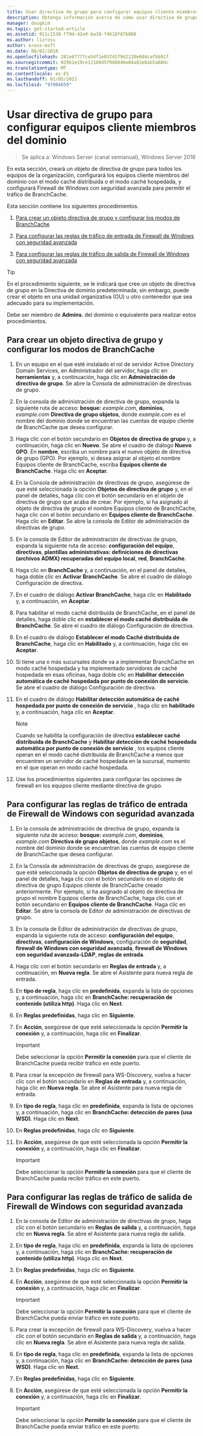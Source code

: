 ```yaml
---
title: Usar directiva de grupo para configurar equipos cliente miembros del dominio
description: Obtenga información acerca de cómo usar directiva de grupo para configurar equipos cliente pertenecientes a un dominio.
manager: dougkim
ms.topic: get-started-article
ms.assetid: 911c1538-f79d-42e9-ba38-f4618f87b008
ms.author: lizross
author: eross-msft
ms.date: 06/02/2018
ms.openlocfilehash: 281e67777ce54f1e03741f9d2120e0d4cafbb91f
ms.sourcegitcommit: 029b1e19ce11160d5f988046e04a83e8ab5a60dc
ms.translationtype: MT
ms.contentlocale: es-ES
ms.lasthandoff: 01/05/2021
ms.locfileid: "97904659"
---
```

# <a name="use-group-policy-to-configure-domain-member-client-computers"></a>Usar directiva de grupo para configurar equipos cliente miembros del dominio

>Se aplica a: Windows Server (canal semianual), Windows Server 2016

En esta sección, creará un objeto de directiva de grupo para todos los equipos de la organización, configurará los equipos cliente miembros del dominio con el modo caché distribuida o el modo caché hospedada, y configurará Firewall de Windows con seguridad avanzada para permitir el tráfico de BranchCache.

Esta sección contiene los siguientes procedimientos.

1.  [Para crear un objeto directiva de grupo y configurar los modos de BranchCache](#bkmk_gp)

2.  [Para configurar las reglas de tráfico de entrada de Firewall de Windows con seguridad avanzada](#bkmk_inbound)

3.  [Para configurar las reglas de tráfico de salida de Firewall de Windows con seguridad avanzada](#bkmk_outbound)

> [!TIP]
> En el procedimiento siguiente, se le indicará que cree un objeto de directiva de grupo en la Directiva de dominio predeterminada; sin embargo, puede crear el objeto en una unidad organizativa (OU) u otro contenedor que sea adecuado para su implementación.

Debe ser miembro de **Admins**. del dominio o equivalente para realizar estos procedimientos.

## <a name="to-create-a-group-policy-object-and-configure-branchcache-modes"></a><a name="bkmk_gp"></a>Para crear un objeto directiva de grupo y configurar los modos de BranchCache

1.  En un equipo en el que esté instalado el rol de servidor Active Directory Domain Services, en Administrador del servidor, haga clic en **herramientas** y, a continuación, haga clic en **Administración de directiva de grupo**. Se abre la Consola de administración de directivas de grupo.

2.  En la consola de administración de directiva de grupo, expanda la siguiente ruta de acceso: **bosque:** *example.com*, **dominios**, *example.com* **Directiva de grupo objetos**, donde *example.com* es el nombre del dominio donde se encuentran las cuentas de equipo cliente de BranchCache que desea configurar.

3.  Haga clic con el botón secundario en **Objetos de directiva de grupo** y, a continuación, haga clic en **Nuevo**. Se abre el cuadro de diálogo **Nuevo GPO**. En **nombre**, escriba un nombre para el nuevo objeto de directiva de grupo (GPO). Por ejemplo, si desea asignar al objeto el nombre Equipos cliente de BranchCache, escriba **Equipos cliente de BranchCache**. Haga clic en **Aceptar**.

4.  En la Consola de administración de directivas de grupo, asegúrese de que esté seleccionada la opción **Objetos de directiva de grupo** y, en el panel de detalles, haga clic con el botón secundario en el objeto de directiva de grupo que acaba de crear. Por ejemplo, si ha asignado al objeto de directiva de grupo el nombre Equipos cliente de BranchCache, haga clic con el botón secundario en **Equipos cliente de BranchCache**. Haga clic en **Editar**. Se abre la consola de Editor de administración de directivas de grupo.

5.  En la consola de Editor de administración de directivas de grupo, expanda la siguiente ruta de acceso: **configuración del equipo**, **directivas**, **plantillas administrativas: definiciones de directivas (archivos ADMX) recuperadas del equipo local**, **red**, **BranchCache**.

6.  Haga clic en **BranchCache** y, a continuación, en el panel de detalles, haga doble clic en **Activar BranchCache**. Se abre el cuadro de diálogo Configuración de directiva.

7.  En el cuadro de diálogo **Activar BranchCache**, haga clic en **Habilitado** y, a continuación, en **Aceptar**.

8.  Para habilitar el modo caché distribuida de BranchCache, en el panel de detalles, haga doble clic en **establecer el modo caché distribuida de BranchCache**. Se abre el cuadro de diálogo Configuración de directiva.

9. En el cuadro de diálogo **Establecer el modo Caché distribuida de BranchCache**, haga clic en **Habilitado** y, a continuación, haga clic en **Aceptar**.

10. Si tiene una o más sucursales donde va a implementar BranchCache en modo caché hospedada y ha implementado servidores de caché hospedada en esas oficinas, haga doble clic en **Habilitar detección automática de caché hospedada por punto de conexión de servicio**. Se abre el cuadro de diálogo Configuración de directiva.

11. En el cuadro de diálogo **Habilitar detección automática de caché hospedada por punto de conexión de servicio** , haga clic en **habilitado** y, a continuación, haga clic en **Aceptar**.

    > [!NOTE]
    > Cuando se habilita la configuración de directiva **establecer caché distribuida de BranchCache** y **Habilitar detección de caché hospedada automática por punto de conexión de servicio** , los equipos cliente operan en el modo caché distribuida de BranchCache a menos que encuentren un servidor de caché hospedada en la sucursal, momento en el que operan en modo caché hospedada.

12. Use los procedimientos siguientes para configurar las opciones de firewall en los equipos cliente mediante directiva de grupo.

## <a name="to-configure-windows-firewall-with-advanced-security-inbound-traffic-rules"></a><a name="bkmk_inbound"></a>Para configurar las reglas de tráfico de entrada de Firewall de Windows con seguridad avanzada

1.  En la consola de administración de directiva de grupo, expanda la siguiente ruta de acceso: **bosque:** *example.com*, **dominios**, *example.com* **Directiva de grupo objetos**, donde *example.com* es el nombre del dominio donde se encuentran las cuentas de equipo cliente de BranchCache que desea configurar.

2.  En la Consola de administración de directivas de grupo, asegúrese de que esté seleccionada la opción **Objetos de directiva de grupo** y, en el panel de detalles, haga clic con el botón secundario en el objeto de directiva de grupo Equipos cliente de BranchCache creado anteriormente. Por ejemplo, si ha asignado al objeto de directiva de grupo el nombre Equipos cliente de BranchCache, haga clic con el botón secundario en **Equipos cliente de BranchCache**. Haga clic en **Editar**. Se abre la consola de Editor de administración de directivas de grupo.

3.  En la consola de Editor de administración de directivas de grupo, expanda la siguiente ruta de acceso: **configuración del equipo**, **directivas**, **configuración de Windows**, configuración de **seguridad**, **firewall de Windows con seguridad avanzada**, **firewall de Windows con seguridad avanzada-LDAP**, **reglas de entrada**.

4.  Haga clic con el botón secundario en **Reglas de entrada** y, a continuación, en **Nueva regla**. Se abre el Asistente para nueva regla de entrada.

5.  En **tipo de regla**, haga clic en **predefinida**, expanda la lista de opciones y, a continuación, haga clic en **BranchCache: recuperación de contenido (utiliza http)**. Haga clic en **Next**.

6.  En **Reglas predefinidas**, haga clic en **Siguiente**.

7.  En **Acción**, asegúrese de que esté seleccionada la opción **Permitir la conexión** y, a continuación, haga clic en **Finalizar**.

    > [!IMPORTANT]
    > Debe seleccionar la opción **Permitir la conexión** para que el cliente de BranchCache pueda recibir tráfico en este puerto.

8.  Para crear la excepción de firewall para WS-Discovery, vuelva a hacer clic con el botón secundario en **Reglas de entrada** y, a continuación, haga clic en **Nueva regla**. Se abre el Asistente para nueva regla de entrada.

9. En **tipo de regla**, haga clic en **predefinida**, expanda la lista de opciones y, a continuación, haga clic en **BranchCache: detección de pares (usa WSD)**. Haga clic en **Next**.

10. En **Reglas predefinidas**, haga clic en **Siguiente**.

11. En **Acción**, asegúrese de que esté seleccionada la opción **Permitir la conexión** y, a continuación, haga clic en **Finalizar**.

    > [!IMPORTANT]
    > Debe seleccionar la opción **Permitir la conexión** para que el cliente de BranchCache pueda recibir tráfico en este puerto.

## <a name="to-configure-windows-firewall-with-advanced-security-outbound-traffic-rules"></a><a name="bkmk_outbound"></a>Para configurar las reglas de tráfico de salida de Firewall de Windows con seguridad avanzada

1.  En la consola de Editor de administración de directivas de grupo, haga clic con el botón secundario en **Reglas de salida** y, a continuación, haga clic en **Nueva regla**. Se abre el Asistente para nueva regla de salida.

2.  En **tipo de regla**, haga clic en **predefinida**, expanda la lista de opciones y, a continuación, haga clic en **BranchCache: recuperación de contenido (utiliza http)**. Haga clic en **Next**.

3.  En **Reglas predefinidas**, haga clic en **Siguiente**.

4.  En **Acción**, asegúrese de que esté seleccionada la opción **Permitir la conexión** y, a continuación, haga clic en **Finalizar**.

    > [!IMPORTANT]
    > Debe seleccionar la opción **Permitir la conexión** para que el cliente de BranchCache pueda enviar tráfico en este puerto.

5.  Para crear la excepción de firewall para WS-Discovery, vuelva a hacer clic con el botón secundario en **Reglas de salida** y, a continuación, haga clic en **Nueva regla**. Se abre el Asistente para nueva regla de salida.

6.  En **tipo de regla**, haga clic en **predefinida**, expanda la lista de opciones y, a continuación, haga clic en **BranchCache: detección de pares (usa WSD)**. Haga clic en **Next**.

7.  En **Reglas predefinidas**, haga clic en **Siguiente**.

8.  En **Acción**, asegúrese de que esté seleccionada la opción **Permitir la conexión** y, a continuación, haga clic en **Finalizar**.

    > [!IMPORTANT]
    > Debe seleccionar la opción **Permitir la conexión** para que el cliente de BranchCache pueda enviar tráfico en este puerto.



